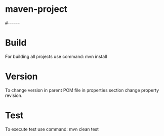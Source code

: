 # maven-project
#------
# Build
For building all projects use command:
mvn install

# Version
To change version in parent POM file in properties section change property revision.

# Test
To execute test use command:
mvn clean test
